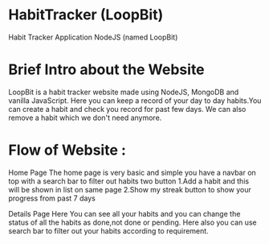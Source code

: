 # HabitTracker (LoopBit)
 Habit Tracker Application NodeJS (named LoopBit)


# Brief Intro about the Website
LoopBit is a habit tracker website made using NodeJS, MongoDB and vanilla JavaScript.
Here you can keep a record of your day to day habits.You can create a habit and check you record for past few days.
We can also remove a habit which we don't need anymore.

# Flow of Website :
Home Page
The home page is very basic and simple you have a navbar on top with a search bar to filter out habits two button
1.Add a habit and this will be shown in list on same page
2.Show my streak button to show your progress from past 7 days

Details Page
Here You can see all your habits and you can change the status of all the habits as done,not done or pending. Here also you can use search bar to filter out your habits according to requirement.
